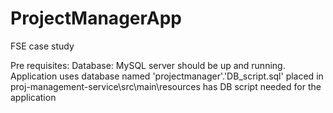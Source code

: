 # ProjectManagerApp
FSE case study

Pre requisites:
Database:
MySQL server should be up and running. 
Application uses database named 'projectmanager'.'DB_script.sql' placed in proj-management-service\src\main\resources has DB script needed for the application
